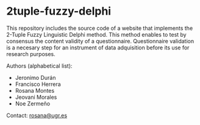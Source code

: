 2tuple-fuzzy-delphi
====

This repository includes the source code of a website that implements the 2-Tuple Fuzzy Linguistic Delphi method. This method enables to test by consensus the content validity of a questionnaire. Questionnaire validation is a necesary step for an instrument of data adquisition before its use for research purposes. 

Authors (alphabetical list):
- Jeronimo Durán
- Francisco Herrera
- Rosana Montes
- Jeovani Morales
- Noe Zermeño


Contact: rosana@ugr.es

